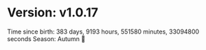 # Version: v1.0.17
Time since birth: 383 days, 9193 hours, 551580 minutes, 33094800 seconds
Season: Autumn 🍁
